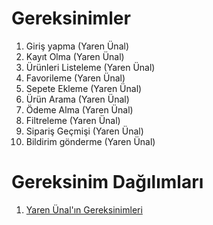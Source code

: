 # Gereksinimler
1. Giriş yapma (Yaren Ünal)
2. Kayıt Olma (Yaren Ünal)
3. Ürünleri Listeleme (Yaren Ünal)
4. Favorileme (Yaren Ünal)
5. Sepete Ekleme (Yaren Ünal)
6. Ürün Arama (Yaren Ünal)
7. Ödeme Alma (Yaren Ünal)
8. Filtreleme (Yaren Ünal)
9. Sipariş Geçmişi (Yaren Ünal)
10. Bildirim gönderme (Yaren Ünal)

# Gereksinim Dağılımları
1. [Yaren Ünal'ın Gereksinimleri](Yaren-Ünal-Gereksinimler.md)
